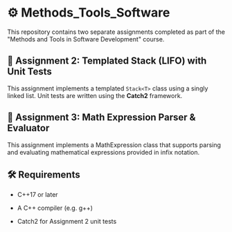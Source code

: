 # ⚙️ Methods_Tools_Software

This repository contains two separate assignments completed as part of the "Methods and Tools in Software Development" course.

## 🧮 Assignment 2: Templated Stack (LIFO) with Unit Tests

This assignment implements a templated `Stack<T>` class using a singly linked list. Unit tests are written using the **Catch2** framework.

## 🧠 Assignment 3: Math Expression Parser & Evaluator

This assignment implements a MathExpression class that supports parsing and evaluating mathematical expressions provided in infix notation.

## 🛠 Requirements
- C++17 or later

- A C++ compiler (e.g. g++)

- Catch2 for Assignment 2 unit tests
